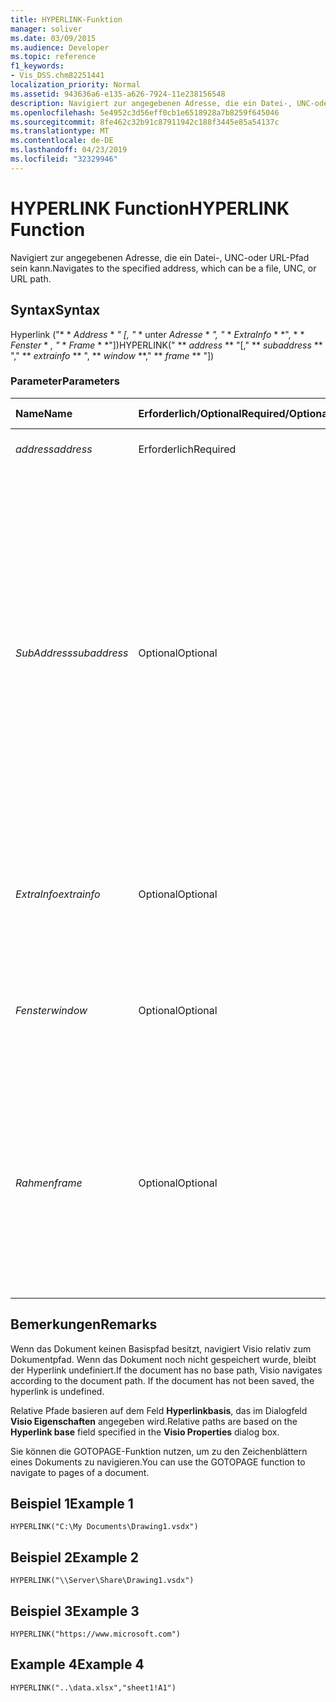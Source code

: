 ```yaml
---
title: HYPERLINK-Funktion
manager: soliver
ms.date: 03/09/2015
ms.audience: Developer
ms.topic: reference
f1_keywords:
- Vis_DSS.chm82251441
localization_priority: Normal
ms.assetid: 943636a6-e135-a626-7924-11e238156548
description: Navigiert zur angegebenen Adresse, die ein Datei-, UNC-oder URL-Pfad sein kann.
ms.openlocfilehash: 5e4952c3d56eff0cb1e6518928a7b8259f645046
ms.sourcegitcommit: 8fe462c32b91c87911942c188f3445e85a54137c
ms.translationtype: MT
ms.contentlocale: de-DE
ms.lasthandoff: 04/23/2019
ms.locfileid: "32329946"
---
```

# <a name="hyperlink-function"></a><span data-ttu-id="f269f-103">HYPERLINK Function</span><span class="sxs-lookup"><span data-stu-id="f269f-103">HYPERLINK Function</span></span>

<span data-ttu-id="f269f-104">Navigiert zur angegebenen Adresse, die ein Datei-, UNC-oder URL-Pfad sein kann.</span><span class="sxs-lookup"><span data-stu-id="f269f-104">Navigates to the specified address, which can be a file, UNC, or URL path.</span></span>
  
## <a name="syntax"></a><span data-ttu-id="f269f-105">Syntax</span><span class="sxs-lookup"><span data-stu-id="f269f-105">Syntax</span></span>

<span data-ttu-id="f269f-106">Hyperlink ("\* \* *Address* \* *" [, "* \* unter *Adresse* \* *", "* \* *ExtraInfo* \* \*", \* \* *Fenster* \* *, "* \* *Frame* \* \*"])</span><span class="sxs-lookup"><span data-stu-id="f269f-106">HYPERLINK(" \*\* *address* \*\* "[," \*\* *subaddress* \*\* "," \*\* *extrainfo* \*\* ", \*\* *window* \*\*," \*\* *frame* \*\* "])</span></span> 
  
### <a name="parameters"></a><span data-ttu-id="f269f-107">Parameter</span><span class="sxs-lookup"><span data-stu-id="f269f-107">Parameters</span></span>

|<span data-ttu-id="f269f-108">**Name**</span><span class="sxs-lookup"><span data-stu-id="f269f-108">**Name**</span></span>|<span data-ttu-id="f269f-109">**Erforderlich/Optional**</span><span class="sxs-lookup"><span data-stu-id="f269f-109">**Required/Optional**</span></span>|<span data-ttu-id="f269f-110">**Datentyp**</span><span class="sxs-lookup"><span data-stu-id="f269f-110">**Data Type**</span></span>|<span data-ttu-id="f269f-111">**Beschreibung**</span><span class="sxs-lookup"><span data-stu-id="f269f-111">**Description**</span></span>|
|:-----|:-----|:-----|:-----|
| <span data-ttu-id="f269f-112">_address_</span><span class="sxs-lookup"><span data-stu-id="f269f-112">_address_</span></span> <br/> |<span data-ttu-id="f269f-113">Erforderlich</span><span class="sxs-lookup"><span data-stu-id="f269f-113">Required</span></span>  <br/> |<span data-ttu-id="f269f-114">**String**</span><span class="sxs-lookup"><span data-stu-id="f269f-114">**String**</span></span> <br/> |<span data-ttu-id="f269f-115">Ein vollständiger Pfad oder ein relativer Pfad.</span><span class="sxs-lookup"><span data-stu-id="f269f-115">A full path or a relative path.</span></span>  <br/> |
| <span data-ttu-id="f269f-116">_SubAddress_</span><span class="sxs-lookup"><span data-stu-id="f269f-116">_subaddress_</span></span> <br/> |<span data-ttu-id="f269f-117">Optional</span><span class="sxs-lookup"><span data-stu-id="f269f-117">Optional</span></span>  <br/> |<span data-ttu-id="f269f-118">**String**</span><span class="sxs-lookup"><span data-stu-id="f269f-118">**String**</span></span> <br/> |<span data-ttu-id="f269f-119">Gibt eine Position innerhalb der Adresse an, zu der eine Verknüpfung hergestellt werden soll.</span><span class="sxs-lookup"><span data-stu-id="f269f-119">Specifies a location within address to link to.</span></span> <span data-ttu-id="f269f-120">Wenn address beispielsweise eine Microsoft Visio-Datei ist, kann unter Address ein Seiten Name sein; bei einer Microsoft Excel-Datei kann unter Adresse ein Arbeitsblatt oder ein Bereich innerhalb eines Arbeitsblatts sein. Wenn eine URL für eine HTML-Seite, unter Adresse kann eine Verankerung sein.</span><span class="sxs-lookup"><span data-stu-id="f269f-120">For example, if address is a Microsoft Visio file, subaddress can be a page name; if a Microsoft Excel file, subaddress can be a worksheet or range within a worksheet; if a URL for an HTML page, subaddress can be an anchor.</span></span>  <br/> |
| <span data-ttu-id="f269f-121">_ExtraInfo_</span><span class="sxs-lookup"><span data-stu-id="f269f-121">_extrainfo_</span></span> <br/> |<span data-ttu-id="f269f-122">Optional</span><span class="sxs-lookup"><span data-stu-id="f269f-122">Optional</span></span>  <br/> |<span data-ttu-id="f269f-123">**String**</span><span class="sxs-lookup"><span data-stu-id="f269f-123">**String**</span></span> <br/> |<span data-ttu-id="f269f-124">Übergibt Informationen, die bei der Auflösung der URL verwendet werden, z. B. die Koordinaten für eine Imagemap.</span><span class="sxs-lookup"><span data-stu-id="f269f-124">Passes information used in resolving the URL, such as the coordinates of an image map.</span></span>  <br/> |
| <span data-ttu-id="f269f-125">_Fenster_</span><span class="sxs-lookup"><span data-stu-id="f269f-125">_window_</span></span> <br/> |<span data-ttu-id="f269f-126">Optional</span><span class="sxs-lookup"><span data-stu-id="f269f-126">Optional</span></span>  <br/> |<span data-ttu-id="f269f-127">**Boolean**</span><span class="sxs-lookup"><span data-stu-id="f269f-127">**Boolean**</span></span> <br/> |<span data-ttu-id="f269f-128">Legt fest, ob der Hyperlink in einem neuen Fenster geöffnet wird.</span><span class="sxs-lookup"><span data-stu-id="f269f-128">Specifies whether the hyperlink is opened in a new window.</span></span> <span data-ttu-id="f269f-129">Die Standardeinstellung lautet FALSE.</span><span class="sxs-lookup"><span data-stu-id="f269f-129">The default value is FALSE.</span></span>  <br/> |
| <span data-ttu-id="f269f-130">_Rahmen_</span><span class="sxs-lookup"><span data-stu-id="f269f-130">_frame_</span></span> <br/> |<span data-ttu-id="f269f-131">Optional</span><span class="sxs-lookup"><span data-stu-id="f269f-131">Optional</span></span>  <br/> |<span data-ttu-id="f269f-132">**String**</span><span class="sxs-lookup"><span data-stu-id="f269f-132">**String**</span></span> <br/> | <span data-ttu-id="f269f-p103">Legt den Namen eines Frames zu einem Ziel fest, wenn Visio als aktives Dokument in einem ActiveX-Browser, z. B. Microsoft Internet Explorer 3.0 oder höher, geöffnet ist. Die Standardeinstellung ist eine leere Zeichenfolge.</span><span class="sxs-lookup"><span data-stu-id="f269f-p103">Specifies the name of a frame to target when Visio is open as an Active document in an ActiveX browser, such as Microsoft Internet Explorer 3.0 or later. The default is an empty string.</span></span>  <br/> |
   
## <a name="remarks"></a><span data-ttu-id="f269f-135">Bemerkungen</span><span class="sxs-lookup"><span data-stu-id="f269f-135">Remarks</span></span>

<span data-ttu-id="f269f-p104">Wenn das Dokument keinen Basispfad besitzt, navigiert Visio relativ zum Dokumentpfad. Wenn das Dokument noch nicht gespeichert wurde, bleibt der Hyperlink undefiniert.</span><span class="sxs-lookup"><span data-stu-id="f269f-p104">If the document has no base path, Visio navigates according to the document path. If the document has not been saved, the hyperlink is undefined.</span></span> 
  
<span data-ttu-id="f269f-138">Relative Pfade basieren auf dem Feld **Hyperlinkbasis**, das im Dialogfeld **Visio Eigenschaften** angegeben wird.</span><span class="sxs-lookup"><span data-stu-id="f269f-138">Relative paths are based on the **Hyperlink base** field specified in the **Visio Properties** dialog box.</span></span> 
  
<span data-ttu-id="f269f-139">Sie können die GOTOPAGE-Funktion nutzen, um zu den Zeichenblättern eines Dokuments zu navigieren.</span><span class="sxs-lookup"><span data-stu-id="f269f-139">You can use the GOTOPAGE function to navigate to pages of a document.</span></span> 
  
## <a name="example-1"></a><span data-ttu-id="f269f-140">Beispiel 1</span><span class="sxs-lookup"><span data-stu-id="f269f-140">Example 1</span></span>

 `HYPERLINK("C:\My Documents\Drawing1.vsdx")`
  
## <a name="example-2"></a><span data-ttu-id="f269f-141">Beispiel 2</span><span class="sxs-lookup"><span data-stu-id="f269f-141">Example 2</span></span>

 `HYPERLINK("\\Server\Share\Drawing1.vsdx")`
  
## <a name="example-3"></a><span data-ttu-id="f269f-142">Beispiel 3</span><span class="sxs-lookup"><span data-stu-id="f269f-142">Example 3</span></span>

 `HYPERLINK("https://www.microsoft.com")`
  
## <a name="example-4"></a><span data-ttu-id="f269f-143">Example 4</span><span class="sxs-lookup"><span data-stu-id="f269f-143">Example 4</span></span>

 `HYPERLINK("..\data.xlsx","sheet1!A1")`
  

